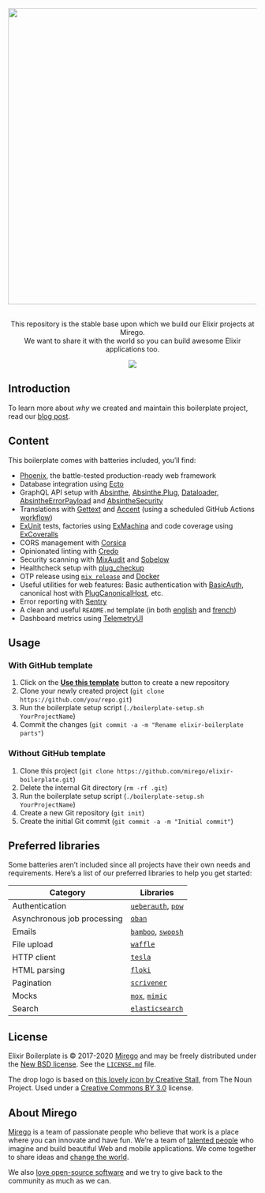 <div align="center">
  <img src="https://user-images.githubusercontent.com/11348/52080254-520cb580-2565-11e9-8c21-156cf0b7bcf3.png" width="600" />
  <p><br />This repository is the stable base upon which we build our Elixir projects at Mirego.<br />We want to share it with the world so you can build awesome Elixir applications too.</p>
  <a href="https://github.com/mirego/elixir-boilerplate/actions/workflows/ci.yaml"><img src="https://github.com/mirego/elixir-boilerplate/actions/workflows/ci.yaml/badge.svg" /></a>
</div>

## Introduction

To learn more about _why_ we created and maintain this boilerplate project, read our [blog post](https://shift.mirego.com/en/boilerplate-projects).

## Content

This boilerplate comes with batteries included, you’ll find:

- [Phoenix](https://phoenixframework.org), the battle-tested production-ready web framework
- Database integration using [Ecto](https://hexdocs.pm/ecto)
- GraphQL API setup with [Absinthe](https://hexdocs.pm/absinthe), [Absinthe.Plug](https://hexdocs.pm/absinthe_plug), [Dataloader](https://hexdocs.pm/dataloader), [AbsintheErrorPayload](https://hexdocs.pm/absinthe_error_payload) and [AbsintheSecurity](https://hexdocs.pm/absinthe_security)
- Translations with [Gettext](https://hexdocs.pm/gettext) and [Accent](https://www.accent.reviews) (using a scheduled GitHub Actions [workflow](./.github/workflows/accent.yaml))
- [ExUnit](https://hexdocs.pm/ex_unit) tests, factories using [ExMachina](https://hexdocs.pm/ex_machina) and code coverage using [ExCoveralls](https://hexdocs.pm/excoveralls)
- CORS management with [Corsica](https://github.com/whatyouhide/corsica)
- Opinionated linting with [Credo](http://credo-ci.org)
- Security scanning with [MixAudit](https://hex.pm/packages/mix_audit) and [Sobelow](https://hexdocs.pm/sobelow)
- Healthcheck setup with [plug_checkup](https://hexdocs.pm/plug_checkup)
- OTP release using [`mix release`](https://hexdocs.pm/mix/Mix.Tasks.Release.html) and [Docker](https://www.docker.com)
- Useful utilities for web features: Basic authentication with [BasicAuth](https://hexdocs.pm/plug/Plug.BasicAuth.html), canonical host with [PlugCanonicalHost](https://hexdocs.pm/plug_canonical_host), etc.
- Error reporting with [Sentry](https://hexdocs.pm/sentry)
- A clean and useful `README.md` template (in both [english](./BOILERPLATE_README.md) and [french](./BOILERPLATE_README.fr.md))
- Dashboard metrics using [TelemetryUI](https://github.com/mirego/telemetry_ui)

## Usage

### With GitHub template

1. Click on the [**Use this template**](https://github.com/mirego/elixir-boilerplate/generate) button to create a new repository
2. Clone your newly created project (`git clone https://github.com/you/repo.git`)
3. Run the boilerplate setup script (`./boilerplate-setup.sh YourProjectName`)
4. Commit the changes (`git commit -a -m "Rename elixir-boilerplate parts"`)

### Without GitHub template

1. Clone this project (`git clone https://github.com/mirego/elixir-boilerplate.git`)
2. Delete the internal Git directory (`rm -rf .git`)
3. Run the boilerplate setup script (`./boilerplate-setup.sh YourProjectName`)
4. Create a new Git repository (`git init`)
5. Create the initial Git commit (`git commit -a -m "Initial commit"`)

## Preferred libraries

Some batteries aren’t included since all projects have their own needs and requirements. Here’s a list of our preferred libraries to help you get started:

| Category                    | Libraries                                                                              |
| --------------------------- | -------------------------------------------------------------------------------------- |
| Authentication              | [`ueberauth`](https://hex.pm/packages/ueberauth), [`pow`](https://hex.pm/packages/pow) |
| Asynchronous job processing | [`oban`](https://hex.pm/packages/oban)                                                 |
| Emails                      | [`bamboo`](https://hex.pm/packages/bamboo), [`swoosh`](https://hex.pm/packages/swoosh) |
| File upload                 | [`waffle`](https://hex.pm/packages/waffle)                                             |
| HTTP client                 | [`tesla`](https://hex.pm/packages/tesla)                                               |
| HTML parsing                | [`floki`](https://hex.pm/packages/floki)                                               |
| Pagination                  | [`scrivener`](https://hex.pm/packages/scrivener)                                       |
| Mocks                       | [`mox`](https://hex.pm/packages/mox), [`mimic`](https://hex.pm/packages/mimic)         |
| Search                      | [`elasticsearch`](https://hex.pm/packages/elasticsearch)                               |

## License

Elixir Boilerplate is © 2017-2020 [Mirego](https://www.mirego.com) and may be freely distributed under the [New BSD license](http://opensource.org/licenses/BSD-3-Clause). See the [`LICENSE.md`](https://github.com/mirego/elixir-boilerplate/blob/main/LICENSE.md) file.

The drop logo is based on [this lovely icon by Creative Stall](https://thenounproject.com/term/drop/174999), from The Noun Project. Used under a [Creative Commons BY 3.0](http://creativecommons.org/licenses/by/3.0/) license.

## About Mirego

[Mirego](https://www.mirego.com) is a team of passionate people who believe that work is a place where you can innovate and have fun. We’re a team of [talented people](https://life.mirego.com) who imagine and build beautiful Web and mobile applications. We come together to share ideas and [change the world](http://www.mirego.org).

We also [love open-source software](https://open.mirego.com) and we try to give back to the community as much as we can.
